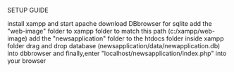 SETUP GUIDE

install xampp and start apache
download DBbrowser for sqlite
add the "web-image" folder to xampp folder to match this path (c:/xampp/web-image)
add the "newsapplication" folder to the htdocs folder inside xampp folder
drag and drop database (newsapplication/data/newapplication.db) into dbbrowser
and finally,enter "localhost/newsapplication/index.php" into your browser
